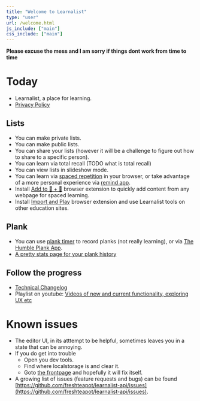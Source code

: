 ```yaml
---
title: "Welcome to Learnalist"
type: "user"
url: /welcome.html
js_include: ["main"]
css_include: ["main"]
---
```


**Please excuse the mess and I am sorry if things dont work from time to time**
# Today
- Learnalist, a place for learning.
- [Privacy Policy](https://learnalist.net/faq/privacy-policy.html)
## Lists
- You can make private lists.
- You can make public lists.
- You can share your lists (however it will be a challenge to figure out how to share to a specific person).
- You can learn via total recall (TODO what is total recall)
- You can view lists in slideshow mode.
- You can learn via [spaced repetition](/spaced-repetition.html) in your browser, or take advantage of a more personal experience via [remind app](/features/mobile-remind-v1.html).
- Install [Add to 🧠 + 💪](/features/browser-extension-add-for-spaced-learning.html) browser extension to quickly add content from any webpage for spaced learning.
- Install [Import and Play](/features/browser-extension-import-play.html) browser extension and use Learnalist tools on other education sites.
## Plank
- You can use [plank timer](/plank.html) to record planks (not really learning), or via [The Humble Plank App](/features/mobile-humble-plank-v1.html).
- [A pretty stats page for your plank history](https://learnalist.net/toolbox/plank-stats-v1.html)

## Follow the progress
- [Technical Changelog](/features/technical-changelog.html)
- Playlist on youtube: [Videos of new and current functionality, exploring UX etc](https://www.youtube.com/playlist?list=PLmhwicYpN0ihZpfy2gi2eb-_3Yw4-XldI)
# Known issues
- The editor UI, in its atttempt to be helpful, sometimes leaves you in a state that can be annoying.
- If you do get into trouble
    - Open you dev tools.
    - Find where localstorage is and clear it.
    - Goto [the frontpage](/) and hopefully it will fix itself.
- A growing list of issues (feature requests and bugs) can be found [https://github.com/freshteapot/learnalist-api/issues](https://github.com/freshteapot/learnalist-api/issues).
